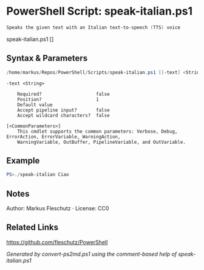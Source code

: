 # PowerShell Script: speak-italian.ps1
```powershell
Speaks the given text with an Italian text-to-speech (TTS) voice
```

speak-italian.ps1 [<text>]

## Syntax & Parameters
```powershell
/home/markus/Repos/PowerShell/Scripts/speak-italian.ps1 [[-text] <String>] [<CommonParameters>]
```

```
-text <String>
    
    Required?                    false
    Position?                    1
    Default value                
    Accept pipeline input?       false
    Accept wildcard characters?  false
```

```
[<CommonParameters>]
    This cmdlet supports the common parameters: Verbose, Debug, ErrorAction, ErrorVariable, WarningAction, 
    WarningVariable, OutBuffer, PipelineVariable, and OutVariable.
```

## Example
```powershell
PS>./speak-italian Ciao
```


## Notes
Author: Markus Fleschutz · License: CC0

## Related Links
https://github.com/fleschutz/PowerShell

*Generated by convert-ps2md.ps1 using the comment-based help of speak-italian.ps1*
